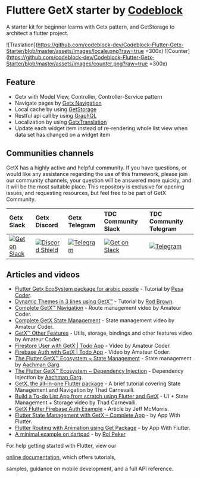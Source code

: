 # Fluttere GetX starter by [Codeblock](https://codeblock.co.tz/)

A starter kit for beginner learns with Getx pattern,  and GetStorage to architect a flutter project.

![Traslation](https://github.com/codeblock-dev/Codeblock-Flutter-Getx-Starter/blob/master/assets/images/locale.png?raw=true =300x)
![Counter](https://github.com/codeblock-dev/Codeblock-Flutter-Getx-Starter/blob/master/assets/images/counter.png?raw=true =300x)

  
## Feature

-   Getx with Model View,  Controller,  Controller-Service pattern
-   Navigate pages by  [Getx Navigation](https://github.com/jonataslaw/getx#route-management)
-   Local cache by using  [GetStorage](https://github.com/jonataslaw/get_storage)
-   Restful api call by using  [GraphQL](https://github.com/zino-app/graphql-flutter)
-   Localization by using  [GetxTranslation](https://github.com/jonataslaw/getx#internationalization) 
-   Update each widget item instead of re-rendering whole list view when data set has changed on a widget item
  


## Communities channels

GetX has a highly active and helpful community. If you have questions, or would like any assistance regarding the use of this framework, please join our community channels, your question will be answered more quickly, and it will be the most suitable place. This repository is exclusive for opening issues, and requesting resources, but feel free to be part of GetX Community.

| **Getx Slack**                                                                                                                   | **Getx Discord**                                                                                                                 | **Getx Telegram**    | **TDC Community Slack**     | **TDC Community Telegram**                                                                                               | 
| :-------------------------------------------------------------------------------------------------------------------------- | :-------------------------------------------------------------------------------------------------------------------------- | :-------------------------------------------------------------------------------------------------------------------- | :-------------------------------------------------------------------------------------------------------------------- | :--------------------------------------------------------------------------------------------------------------------
| [![Get on Slack](https://img.shields.io/badge/slack-join-orange.svg)](https://communityinviter.com/apps/getxworkspace/getx) | [![Discord Shield](https://img.shields.io/discord/722900883784073290.svg?logo=discord)](https://discord.com/invite/9Hpt99N) | [![Telegram](https://img.shields.io/badge/chat-on%20Telegram-blue.svg)](https://t.me/joinchat/PhdbJRmsZNpAqSLJL6bH7g) | [![Get on Slack](https://img.shields.io/badge/slack-join-orange.svg)](https://tz-devs.slack.com/archives/C01EA1ER2FM) | [![Telegram](https://img.shields.io/badge/chat-on%20Telegram-blue.svg)](https://t.me/tanzaniadeveloperscommunity)

## Articles and videos

- [Flutter Getx EcoSystem package for arabic people](https://www.youtube.com/playlist?list=PLV1fXIAyjeuZ6M8m56zajMUwu4uE3-SL0) - Tutorial by [Pesa Coder](https://github.com/UsamaElgendy).
- [Dynamic Themes in 3 lines using GetX™](https://medium.com/swlh/flutter-dynamic-themes-in-3-lines-c3b375f292e3) - Tutorial by [Rod Brown](https://github.com/RodBr).
- [Complete GetX™ Navigation](https://www.youtube.com/watch?v=RaqPIoJSTtI) - Route management video by Amateur Coder.
- [Complete GetX State Management](https://www.youtube.com/watch?v=CNpXbeI_slw) - State management video by Amateur Coder.
- [GetX™ Other Features](https://youtu.be/ttQtlX_Q0eU) - Utils, storage, bindings and other features video by Amateur Coder.
- [Firestore User with GetX | Todo App](https://www.youtube.com/watch?v=BiV0DcXgk58) - Video by Amateur Coder.
- [Firebase Auth with GetX | Todo App](https://www.youtube.com/watch?v=-H-T_BSgfOE) - Video by Amateur Coder.
- [The Flutter GetX™ Ecosystem ~ State Management](https://medium.com/flutter-community/the-flutter-getx-ecosystem-state-management-881c7235511d) - State management by [Aachman Garg](https://github.com/imaachman).
- [The Flutter GetX™ Ecosystem ~ Dependency Injection](https://medium.com/flutter-community/the-flutter-getx-ecosystem-dependency-injection-8e763d0ec6b9) - Dependency Injection by [Aachman Garg](https://github.com/imaachman).
- [GetX, the all-in-one Flutter package](https://www.youtube.com/watch?v=IYQgtu9TM74) - A brief tutorial covering State Management and Navigation by Thad Carnevalli.
- [Build a To-do List App from scratch using Flutter and GetX](https://www.youtube.com/watch?v=EcnqFasHf18) - UI + State Management + Storage video by Thad Carnevalli.
- [GetX Flutter Firebase Auth Example](https://medium.com/@jeffmcmorris/getx-flutter-firebase-auth-example-b383c1dd1de2) - Article by Jeff McMorris.
- [Flutter State Management with GetX – Complete App](https://www.appwithflutter.com/flutter-state-management-with-getx/) - by App With Flutter.
- [Flutter Routing with Animation using Get Package](https://www.appwithflutter.com/flutter-routing-using-get-package/) - by App With Flutter.
- [A minimal example on dartpad](https://dartpad.dev/2b3d0d6f9d4e312c5fdbefc414c1727e?) - by [Roi Peker](https://github.com/roipeker)

For help getting started with Flutter, view our

[online documentation](https://flutter.dev/docs), which offers tutorials,

samples, guidance on mobile development, and a full API reference.

